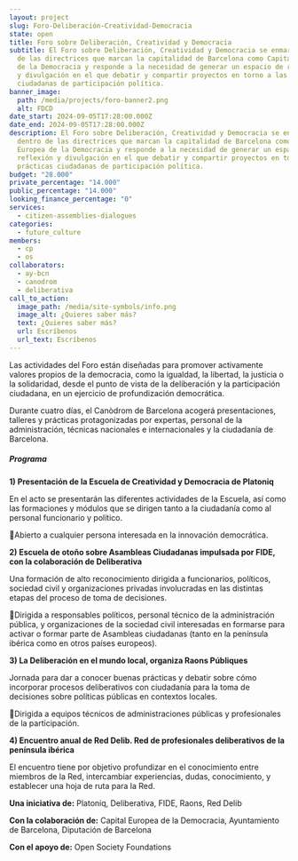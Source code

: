```yaml
---
layout: project
slug: Foro-Deliberación-Creatividad-Democracia
state: open
title: Foro sobre Deliberación, Creatividad y Democracia
subtitle: El Foro sobre Deliberación, Creatividad y Democracia se enmarca dentro
  de las directrices que marcan la capitalidad de Barcelona como Capital Europea
  de la Democracia y responde a la necesidad de generar un espacio de reflexión
  y divulgación en el que debatir y compartir proyectos en torno a las prácticas
  ciudadanas de participación política.
banner_image:
  path: /media/projects/foro-banner2.png
  alt: FDCD
date_start: 2024-09-05T17:28:00.000Z
date_end: 2024-09-05T17:28:00.000Z
description: El Foro sobre Deliberación, Creatividad y Democracia se enmarca
  dentro de las directrices que marcan la capitalidad de Barcelona como Capital
  Europea de la Democracia y responde a la necesidad de generar un espacio de
  reflexión y divulgación en el que debatir y compartir proyectos en torno a las
  prácticas ciudadanas de participación política.
budget: "28.000"
private_percentage: "14.000"
public_percentage: "14.000"
looking_finance_percentage: "0"
services:
  - citizen-assemblies-dialogues
categories:
  - future_culture
members:
  - cp
  - os
collaborators:
  - ay-bcn
  - canodrom
  - deliberativa
call_to_action:
  image_path: /media/site-symbols/info.png
  image_alt: ¿Quieres saber más?
  text: ¿Quieres saber más?
  url: Escríbenos
  url_text: Escríbenos
---
```

Las actividades del Foro están diseñadas para promover activamente valores propios de la democracia, como la igualdad, la libertad, la justicia o la solidaridad, desde el punto de vista de la deliberación y la participación ciudadana, en un ejercicio de profundización democrática.

Durante cuatro días, el Canòdrom de Barcelona acogerá presentaciones, talleres y prácticas protagonizadas por expertas, personal de la administración, técnicas nacionales e internacionales y la ciudadanía de Barcelona.

##### Programa

**1) Presentación de la Escuela de Creatividad y Democracia de Platoniq**

En el acto se presentarán las diferentes actividades de la Escuela, así como las formaciones y módulos que se dirigen tanto a la ciudadanía como al personal funcionario y político.

📍Abierto a cualquier persona interesada en la innovación democrática.

**2) Escuela de otoño sobre Asambleas Ciudadanas impulsada por FIDE, con la colaboración de Deliberativa**

Una formación de alto reconocimiento dirigida a funcionarios, políticos, sociedad civil y organizaciones privadas involucradas en las distintas etapas del proceso de toma de decisiones.

📍Dirigida a responsables políticos, personal técnico de la administración pública, y organizaciones de la sociedad civil interesadas en formarse para activar o formar parte de Asambleas ciudadanas (tanto en la península ibérica como en otros países europeos).

**3) La Deliberación en el mundo local, organiza Raons Públiques** 

Jornada para dar a conocer buenas prácticas y debatir sobre cómo incorporar procesos deliberativos con ciudadanía para la toma de decisiones sobre políticas públicas en contextos locales.

📍Dirigida a equipos técnicos de administraciones públicas y profesionales de la participación.

**4) Encuentro anual de Red Delib. Red de profesionales deliberativos de la península ibérica**

El encuentro tiene por objetivo profundizar en el conocimiento entre miembros de la Red, intercambiar experiencias, dudas, conocimiento, y establecer una hoja de ruta para la Red.



**Una iniciativa de:** Platoniq, Deliberativa, FIDE, Raons, Red Delib

**Con la colaboración de:** Capital Europea de la Democracia, Ayuntamiento de Barcelona, Diputación de Barcelona

**Con el apoyo de:** Open Society Foundations
